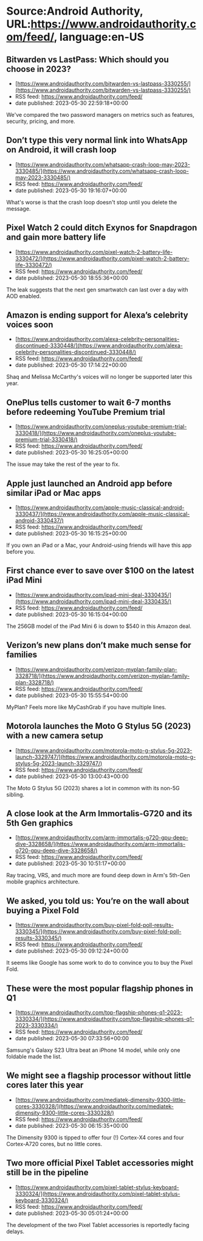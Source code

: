 # Source:Android Authority, URL:https://www.androidauthority.com/feed/, language:en-US

## Bitwarden vs LastPass: Which should you choose in 2023?
 - [https://www.androidauthority.com/bitwarden-vs-lastpass-3330255/](https://www.androidauthority.com/bitwarden-vs-lastpass-3330255/)
 - RSS feed: https://www.androidauthority.com/feed/
 - date published: 2023-05-30 22:59:18+00:00

We've compared the two password managers on metrics such as features, security, pricing, and more.

## Don’t type this very normal link into WhatsApp on Android, it will crash loop
 - [https://www.androidauthority.com/whatsapp-crash-loop-may-2023-3330485/](https://www.androidauthority.com/whatsapp-crash-loop-may-2023-3330485/)
 - RSS feed: https://www.androidauthority.com/feed/
 - date published: 2023-05-30 19:16:07+00:00

What's worse is that the crash loop doesn't stop until you delete the message.

## Pixel Watch 2 could ditch Exynos for Snapdragon and gain more battery life
 - [https://www.androidauthority.com/pixel-watch-2-battery-life-3330472/](https://www.androidauthority.com/pixel-watch-2-battery-life-3330472/)
 - RSS feed: https://www.androidauthority.com/feed/
 - date published: 2023-05-30 18:55:36+00:00

The leak suggests that the next gen smartwatch can last over a day with AOD enabled.

## Amazon is ending support for Alexa’s celebrity voices soon
 - [https://www.androidauthority.com/alexa-celebrity-personalities-discontinued-3330448/](https://www.androidauthority.com/alexa-celebrity-personalities-discontinued-3330448/)
 - RSS feed: https://www.androidauthority.com/feed/
 - date published: 2023-05-30 17:14:22+00:00

Shaq and Melissa McCarthy's voices will no longer be supported later this year.

## OnePlus tells customer to wait 6-7 months before redeeming YouTube Premium trial
 - [https://www.androidauthority.com/oneplus-youtube-premium-trial-3330418/](https://www.androidauthority.com/oneplus-youtube-premium-trial-3330418/)
 - RSS feed: https://www.androidauthority.com/feed/
 - date published: 2023-05-30 16:25:05+00:00

The issue may take the rest of the year to fix.

## Apple just launched an Android app before similar iPad or Mac apps
 - [https://www.androidauthority.com/apple-music-classical-android-3330437/](https://www.androidauthority.com/apple-music-classical-android-3330437/)
 - RSS feed: https://www.androidauthority.com/feed/
 - date published: 2023-05-30 16:15:25+00:00

If you own an iPad or a Mac, your Android-using friends will have this app before you.

## First chance ever to save over $100 on the latest iPad Mini
 - [https://www.androidauthority.com/ipad-mini-deal-3330435/](https://www.androidauthority.com/ipad-mini-deal-3330435/)
 - RSS feed: https://www.androidauthority.com/feed/
 - date published: 2023-05-30 16:15:04+00:00

The 256GB model of the iPad Mini 6 is down to $540 in this Amazon deal.

## Verizon’s new plans don’t make much sense for families
 - [https://www.androidauthority.com/verizon-myplan-family-plan-3328718/](https://www.androidauthority.com/verizon-myplan-family-plan-3328718/)
 - RSS feed: https://www.androidauthority.com/feed/
 - date published: 2023-05-30 15:55:54+00:00

MyPlan? Feels more like MyCashGrab if you have multiple lines.

## Motorola launches the Moto G Stylus 5G (2023) with a new camera setup
 - [https://www.androidauthority.com/motorola-moto-g-stylus-5g-2023-launch-3329747/](https://www.androidauthority.com/motorola-moto-g-stylus-5g-2023-launch-3329747/)
 - RSS feed: https://www.androidauthority.com/feed/
 - date published: 2023-05-30 13:00:43+00:00

The Moto G Stylus 5G (2023) shares a lot in common with its non-5G sibling.

## A close look at the Arm Immortalis-G720 and its 5th Gen graphics
 - [https://www.androidauthority.com/arm-immortalis-g720-gpu-deep-dive-3328658/](https://www.androidauthority.com/arm-immortalis-g720-gpu-deep-dive-3328658/)
 - RSS feed: https://www.androidauthority.com/feed/
 - date published: 2023-05-30 10:51:17+00:00

Ray tracing, VRS, and much more are found deep down in Arm's 5th-Gen mobile graphics architecture.

## We asked, you told us: You’re on the wall about buying a Pixel Fold
 - [https://www.androidauthority.com/buy-pixel-fold-poll-results-3330345/](https://www.androidauthority.com/buy-pixel-fold-poll-results-3330345/)
 - RSS feed: https://www.androidauthority.com/feed/
 - date published: 2023-05-30 09:12:24+00:00

It seems like Google has some work to do to convince you to buy the Pixel Fold.

## These were the most popular flagship phones in Q1
 - [https://www.androidauthority.com/top-flagship-phones-q1-2023-3330334/](https://www.androidauthority.com/top-flagship-phones-q1-2023-3330334/)
 - RSS feed: https://www.androidauthority.com/feed/
 - date published: 2023-05-30 07:33:56+00:00

Samsung's Galaxy S23 Ultra beat an iPhone 14 model, while only one foldable made the list.

## We might see a flagship processor without little cores later this year
 - [https://www.androidauthority.com/mediatek-dimensity-9300-little-cores-3330328/](https://www.androidauthority.com/mediatek-dimensity-9300-little-cores-3330328/)
 - RSS feed: https://www.androidauthority.com/feed/
 - date published: 2023-05-30 06:15:35+00:00

The Dimensity 9300 is tipped to offer four (!) Cortex-X4 cores and four Cortex-A720 cores, but no little cores.

## Two more official Pixel Tablet accessories might still be in the pipeline
 - [https://www.androidauthority.com/pixel-tablet-stylus-keyboard-3330324/](https://www.androidauthority.com/pixel-tablet-stylus-keyboard-3330324/)
 - RSS feed: https://www.androidauthority.com/feed/
 - date published: 2023-05-30 05:01:24+00:00

The development of the two Pixel Tablet accessories is reportedly facing delays.

